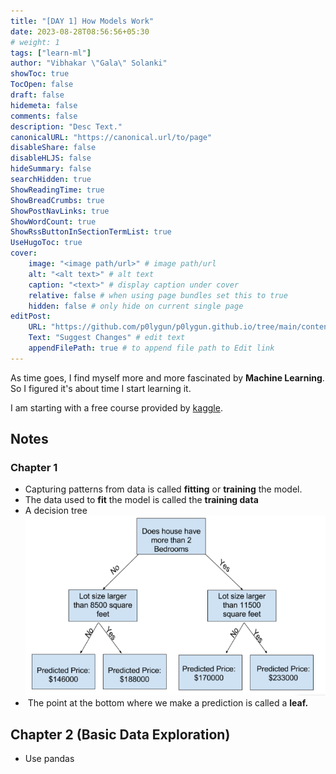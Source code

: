 ```yaml
---
title: "[DAY 1] How Models Work"
date: 2023-08-28T08:56:56+05:30
# weight: 1
tags: ["learn-ml"]
author: "Vibhakar \"Gala\" Solanki"
showToc: true
TocOpen: false
draft: false
hidemeta: false
comments: false
description: "Desc Text."
canonicalURL: "https://canonical.url/to/page"
disableShare: false
disableHLJS: false
hideSummary: false
searchHidden: true
ShowReadingTime: true
ShowBreadCrumbs: true
ShowPostNavLinks: true
ShowWordCount: true
ShowRssButtonInSectionTermList: true
UseHugoToc: true
cover:
    image: "<image path/url>" # image path/url
    alt: "<alt text>" # alt text
    caption: "<text>" # display caption under cover
    relative: false # when using page bundles set this to true
    hidden: false # only hide on current single page
editPost:
    URL: "https://github.com/p0lygun/p0lygun.github.io/tree/main/content/blog"
    Text: "Suggest Changes" # edit text
    appendFilePath: true # to append file path to Edit link
---
```


As time goes, I find myself more and more fascinated by **Machine Learning**.  
So I figured it's about time I start learning it.

I am starting with a free course provided by [kaggle](https://www.kaggle.com/code/dansbecker/how-models-work).

## Notes
### Chapter 1 
- Capturing patterns from data is called **fitting** or **training** the model. 
- The data used to **fit** the model is called the **training data**
- A decision tree![](./2023-08-28-35.png)
-  The point at the bottom where we make a prediction is called a **leaf.**
## Chapter 2 (Basic Data Exploration)
- Use pandas